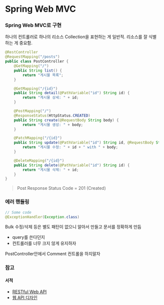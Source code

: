 # Spring Web MVC

### Spring Web MVC로 구현

하나의 컨트롤러로 하나의 리소스 Collection을 표현하는 게 일반적. 리소스를 잘 식별하는 게 중요함.

```java
@RestController
@RequestMapping("/posts")
public class PostController {
	@GetMapping("/")
	public String list() {
		return "게시물 목록";
	}

	@GetMapping("/{id}")
	public String detail(@PathVariable("id") String id) {
		return "게시물 상세: " + id;
	}

	@PostMapping("/")
	@ResponseStatus(HttpStatus.CREATED)
	public String create(@RequestBody String body) {
		return "게시물 생성: " + body;
	}

	@PatchMapping("/{id}")
	public String update(@PathVariable("id") String id, @RequestBody String body) {
		return "게시물 수정: " + id + " with " + body;
	}

	@DeleteMapping("/{id}")
	public String delete(@PathVariable("id") String id) {
		return "게시물 삭제: " + id;
	}
}
```

> Post Response Status Code = 201 (Created)

### 에러 핸들링

```java
// Some code
@ExceptionHandler(Exception.class)
```

Bulk 수정/삭제 등은 별도 패턴이 없으니 알아서 만들고 문서를 정확하게 만듬

* query를 쓴다던지
* 컨트롤러를 너무 크지 않게 유지하자

PostController안에서 Comment 컨트롤을 하지말자

### 참고

#### 서적

* [RESTful Web API](http://aladin.kr/p/zGUKk)
* [웹 API 디자인](http://aladin.kr/p/byC7Y)
